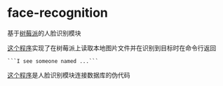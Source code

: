 # face-recognition
基于[树莓派](https://www.raspberrypi.org/)的人脸识别模块  
  
[这个程序](https://github.com/is305-smart-lock/face-recognition/blob/master/pi.py)实现了在树莓派上读取本地图片文件并在识别到目标时在命令行返回  
  
    ```I see someone named ...```    
      
[这个程序](https://github.com/is305-smart-lock/face-recognition/blob/master/pi_sql.py)是人脸识别模块连接数据库的伪代码  
